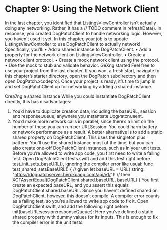 # Chapter 9: Using the Network Client

In the last chapter, you identified that ListingsViewController isn’t actually doing any networking. Rather, it has a // TODO comment in refreshData().
In response, you created DogPatchClient to handle networking logic. However, you haven’t used it yet.
In this chapter, your job is to update ListingsViewController to use DogPatchClient to actually network! Specifically, you’ll:
• Add a shared instance to DogPatchClient.
• Add a property for the network client on ListingsViewController.
• Create a network client protocol.
• Create a mock network client using the protocol.
• Use the mock to stub and validate behavior.
GeXng started
Feel free to use your project from the last chapter. If you want a fresh start, navigate to this chapter’s starter directory, open the DogPatch subdirectory and then open DogPatch.xcodeproj.
Once your project is ready, it’s time to jump in and set DogPatchClient up for networking by adding a shared instance.

Crea7ng a shared instance
While you could instantiate DogPatchClient directly, this has disadvantages:
1. You’d have to duplicate creation data, including the baseURL, session and
responseQueue, anywhere you instantiate DogPatchClient.
2. You’d make more network calls in parallel, since there’s a limit on the number of these you can run per URLSession. You could harm battery or network performance as a result.
A better alternative is to add a static shared property on DogPatchClient. This uses the singleton plus pattern: You’ll use the shared instance most of the time, but you can also create one-off DogPatchClient instances, such as in your unit tests.
Before you’re allowed to write app code, you first need to write a failing test. Open DogPatchClientTests.swift and add this test right before test_init_sets_baseURL(), ignoring the compiler error like usual:
func test_shared_setsBaseURL() { // given
let baseURL = URL(
string: "https://dogpatchserver.herokuapp.com/api/v1/")!
// then
XCTAssertEqual(DogPatchClient.shared.baseURL, baseURL) }
You first create an expected baseURL, and you assert this equals DogPatchClient.shared.baseURL. Since you haven’t defined shared on DogPatchClient, however, this doesn’t compile.
A compiler error counts as a failing test, so you’re allowed to write app code to fix it. Open DogPatchClient.swift, and add the following right before
init(baseURL:session:responseQueue:):
Here you’ve defined a static shared property with dummy values for its inputs. This is enough to fix the compiler error in the unit tests.
